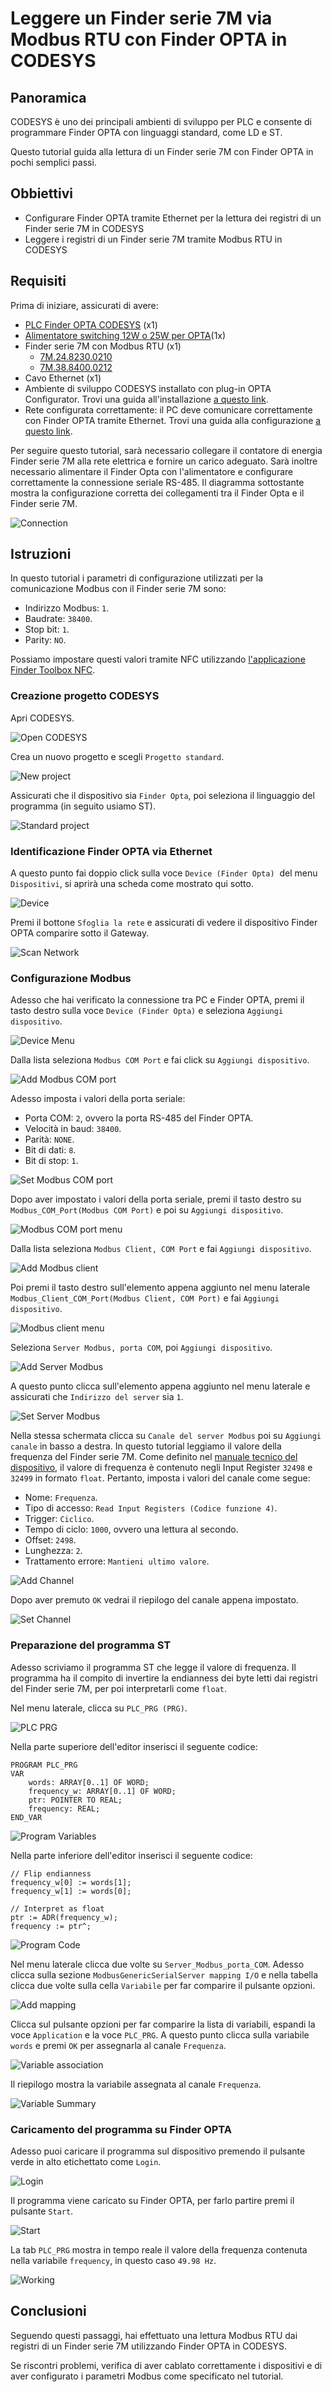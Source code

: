# Leggere un Finder serie 7M via Modbus RTU con Finder OPTA in CODESYS

## Panoramica

CODESYS è uno dei principali ambienti di sviluppo per PLC e consente di
programmare Finder OPTA con linguaggi standard, come LD e ST.

Questo tutorial guida alla lettura di un Finder serie 7M con Finder OPTA 
in pochi semplici passi.

## Obbiettivi

- Configurare Finder OPTA tramite Ethernet per la lettura dei registri di un Finder serie 7M in CODESYS
- Leggere i registri di un Finder serie 7M tramite Modbus RTU in CODESYS

## Requisiti

Prima di iniziare, assicurati di avere:

- [PLC Finder OPTA CODESYS](https://opta.findernet.com/it/codesys) (x1)
- [Alimentatore switching 12W o 25W per
 OPTA](https://opta.findernet.com/it/codesys#moduli-espansione)(1x)
- Finder serie 7M con Modbus RTU (x1)
    - [7M.24.8230.0210](https://www.findernet.com/it/italia/series/serie-7m-contatori-di-energia/type/tipo-7m-24-contatore-di-energia-monofase-bidirezionale-con-display-lcd/)
    - [7M.38.8400.0212](https://www.findernet.com/it/italia/series/serie-7m-contatori-di-energia/type/tipo-7m-38-contatori-di-energia-multifunzione-bidirezionale-80-a/)
- Cavo Ethernet (x1)
- Ambiente di sviluppo CODESYS installato con plug-in OPTA Configurator.
  Trovi una guida all'installazione [a questo
   link](https://opta.findernet.com/it/tutorial/codesys-plugin-tutorial).
- Rete configurata correttamente: il PC deve comunicare correttamente con 
  Finder OPTA tramite Ethernet. Trovi una guida alla configurazione [a 
  questo link](https://opta.findernet.com/it/tutorial/codesys-via-ethernet).

Per seguire questo tutorial, sarà necessario collegare il contatore di energia Finder 
serie 7M alla rete elettrica e fornire un carico adeguato. Sarà inoltre necessario 
alimentare il Finder Opta con l'alimentatore e configurare correttamente 
la connessione seriale RS-485. Il diagramma sottostante mostra la configurazione 
corretta dei collegamenti tra il Finder Opta e il Finder serie 7M.

![Connection](assets/connection.svg)

## Istruzioni

In questo tutorial i parametri di configurazione utilizzati per la
comunicazione Modbus con il Finder serie 7M sono:

* Indirizzo Modbus: `1`.
* Baudrate: `38400`.
* Stop bit: `1`.
* Parity: `NO`.

Possiamo impostare questi valori tramite NFC utilizzando [l'applicazione Finder
Toolbox NFC](https://www.findernet.com/it/italia/supporto/software-e-app/).

### Creazione progetto CODESYS

Apri CODESYS.

![Open CODESYS](assets/it/01-welcome.png)

Crea un nuovo progetto e scegli `Progetto standard`.

![New project](assets/it/02-new-project.png)

Assicurati che il dispositivo sia `Finder Opta`, poi seleziona il 
linguaggio del programma (in seguito usiamo ST).

![Standard project](assets/it/03-standard-project.png)

### Identificazione Finder OPTA via Ethernet

A questo punto fai doppio click sulla voce `Device (Finder Opta)` 
del menu `Dispositivi`, si aprirà una scheda come mostrato qui sotto.

![Device](assets/it/04-device.png)

Premi il bottone `Sfoglia la rete` e assicurati di vedere il
dispositivo Finder OPTA comparire sotto il Gateway.

![Scan Network](assets/it/05-scan-network.png)

### Configurazione Modbus

Adesso che hai verificato la connessione tra PC e Finder OPTA, premi 
il tasto destro sulla voce `Device (Finder Opta)` e seleziona `Aggiungi 
dispositivo`.

![Device Menu](assets/it/06-device-menu.png)

Dalla lista seleziona `Modbus COM Port` e fai click su `Aggiungi dispositivo`.

![Add Modbus COM port](assets/it/07-add-modbus-com-port.png)

Adesso imposta i valori della porta seriale:

* Porta COM: `2`, ovvero la porta RS-485 del Finder OPTA.
* Velocità in baud: `38400`.
* Parità: `NONE`.
* Bit di dati: `8`.
* Bit di stop: `1`.

![Set Modbus COM port](assets/it/08-set-modbus-com-port.png)

Dopo aver impostato i valori della porta seriale, premi il tasto destro su `Modbus_COM_Port(Modbus COM Port)` e poi su `Aggiungi dispositivo`.

![Modbus COM port menu](assets/it/09-modbus-com-port-menu.png)

Dalla lista seleziona `Modbus Client, COM Port` e fai `Aggiungi dispositivo`.

![Add Modbus client](assets/it/10-add-modbus-client.png)

Poi premi il tasto destro sull'elemento appena aggiunto nel menu laterale `Modbus_Client_COM_Port(Modbus Client, COM Port)` e fai `Aggiungi dispositivo`.

![Modbus client menu](assets/it/11-modbus-client-port-menu.png)

Seleziona `Server Modbus, porta COM`, poi `Aggiungi dispositivo`.

![Add Server Modbus](assets/it/12-add-server-modbus.png)

A questo punto clicca sull'elemento appena aggiunto nel menu laterale e assicurati che `Indirizzo del server` sia `1`.

![Set Server Modbus](assets/it/13-set-server-modbus.png)

Nella stessa schermata clicca su `Canale del server Modbus` poi su `Aggiungi canale` in basso a destra.
In questo tutorial leggiamo il valore della frequenza del Finder serie 7M. Come definito nel [manuale 
tecnico del dispositivo](https://cdn.findernet.com/app/uploads/2021/09/20090052/Modbus-7M24-7M38_v2_30062021.pdf), 
il valore di frequenza è contenuto negli Input Register `32498` e `32499` in formato `float`. Pertanto, imposta i valori del canale come segue:

* Nome: `Frequenza`.
* Tipo di accesso: `Read Input Registers (Codice funzione 4)`.
* Trigger: `Ciclico`.
* Tempo di ciclo: `1000`, ovvero una lettura al secondo.
* Offset: `2498`.
* Lunghezza: `2`.
* Trattamento errore: `Mantieni ultimo valore`.

![Add Channel](assets/it/14-add-channel.png)

Dopo aver premuto `OK` vedrai il riepilogo del canale appena impostato.

![Set Channel](assets/it/15-set-channel.png)

### Preparazione del programma ST

Adesso scriviamo il programma ST che legge il valore di frequenza. 
Il programma ha il compito di invertire la endianness dei byte letti dai 
registri del Finder serie 7M, per poi interpretarli come `float`.

Nel menu laterale, clicca su `PLC_PRG (PRG)`.

![PLC PRG](assets/it/16-plc-prg.png)

Nella parte superiore dell'editor inserisci il seguente codice:

```st
PROGRAM PLC_PRG
VAR
    words: ARRAY[0..1] OF WORD;
    frequency_w: ARRAY[0..1] OF WORD;
    ptr: POINTER TO REAL;
    frequency: REAL;
END_VAR
```

![Program Variables](assets/it/17-program-variables.png)

Nella parte inferiore dell'editor inserisci il seguente codice:

```st
// Flip endianness
frequency_w[0] := words[1];
frequency_w[1] := words[0];

// Interpret as float
ptr := ADR(frequency_w);
frequency := ptr^;
```

![Program Code](assets/it/18-program-code.png)

Nel menu laterale clicca due volte su `Server_Modbus_porta_COM`. Adesso clicca sulla 
sezione `ModbusGenericSerialServer mapping I/O` e nella tabella clicca due volte sulla cella `Variabile` 
per far comparire il pulsante opzioni.

![Add mapping](assets/it/19-add-mapping.png) 

Clicca sul pulsante opzioni per far comparire la lista di variabili, espandi la voce `Application` 
e la voce `PLC_PRG`. A questo punto clicca sulla variabile `words` e premi `OK` per assegnarla al 
canale `Frequenza`.

![Variable association](assets/it/20-variable-association.png)

Il riepilogo mostra la variabile assegnata al canale `Frequenza`.

![Variable Summary](assets/it/21-variable-summary.png)

### Caricamento del programma su Finder OPTA

Adesso puoi caricare il programma sul dispositivo premendo 
il pulsante verde in alto etichettato come `Login`.

![Login](assets/it/22-login.png) 

Il programma viene caricato su Finder OPTA, per farlo partire premi 
il pulsante `Start`.

![Start](assets/it/23-start.png)

La tab `PLC_PRG` mostra in tempo reale il valore della frequenza contenuta 
nella variabile `frequency`, in questo caso `49.98 Hz`.

![Working](assets/it/24-working.png)

## Conclusioni

Seguendo questi passaggi, hai effettuato una lettura Modbus RTU dai registri 
di un Finder serie 7M utilizzando Finder OPTA in CODESYS.

Se riscontri problemi, verifica di aver cablato correttamente 
i dispositivi e di aver configurato i parametri Modbus come specificato 
nel tutorial.

<!-- Inserire informazioni di contatto per supporto -->